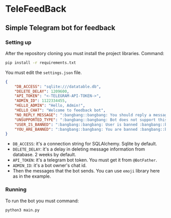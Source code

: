 # TeleFeedBack

## Simple Telegram bot for feedback

### Setting up

After the repository cloning you must install the project libraries. Command:

```bash
pip install -r requirements.txt
```

You must edit the `settings.json` file.

```json
{
    "DB_ACCESS": "sqlite:///datatable.db",
    "DELETE_DELAY": 1209600,
    "API_TOKEN": "<-TELEGRAM-API-TOKEN->",
    "ADMIN_ID": 1122334455,
    "HELLO_ADMIN": "Hello, Admin!",
    "HELLO_CHAT": "Welcome to feedback bot",
    "NO_REPLY_MESSAGE": ":bangbang::bangbang: You should reply a message :bangbang::bangbang:",
    "UNSUPPORTED_TYPE": ":bangbang::bangbang: Bot does not support this type of message :bangbang::bangbang:",
    "USER_IS_BANNED": ":bangbang::bangbang: User is banned :bangbang::bangbang:",
    "YOU_ARE_BANNED": ":bangbang::bangbang: You are banned :bangbang::bangbang:"
}
```

- `DB_ACCESS`: it's a connection string for SQLAlchemy. Sqlite by default.  
- `DELETE_DELAY`: it's a delay in deleting message information from database. 2 weeks by default.  
- `API_TOKEN`: it's a telegram bot token. You must get it from `@BotFather`.  
- `ADMIN_ID`: it's a bot owner's chat id.  
- Then the messages that the bot sends. You can use `emoji` library here as in the example.

### Running

To run the bot you must command:

```bash
python3 main.py
```
